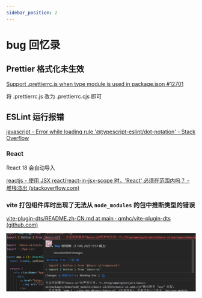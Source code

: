 ```yaml
---
sidebar_position: 2
---
```

# bug 回忆录

## Prettier 格式化未生效

[Support .prettierrc.js when type module is used in package.json #12701](https://github.com/prettier/prettier/issues/12701)

将 .prettierrc.js 改为 .prettierrc.cjs 即可

## ESLint 运行报错

[javascript - Error while loading rule &#39;@typescript-eslint/dot-notation&#39; - Stack Overflow](https://stackoverflow.com/questions/64116378/error-while-loading-rule-typescript-eslint-dot-notation)

### React

React 18 会自动导入

[reactjs - 使用 JSX react/react-in-jsx-scope 时，&#39;React&#39; 必须在范围内吗？ - 堆栈溢出 (stackoverflow.com)](https://stackoverflow.com/questions/42640636/react-must-be-in-scope-when-using-jsx-react-react-in-jsx-scope)

### vite 打包组件库时出现了无法从 `node_modules` 的包中推断类型的错误

[vite-plugin-dts/README.zh-CN.md at main · qmhc/vite-plugin-dts (github.com)](https://github.com/qmhc/vite-plugin-dts/blob/main/README.zh-CN.md#%E6%89%93%E5%8C%85%E6%97%B6%E5%87%BA%E7%8E%B0%E4%BA%86%E6%97%A0%E6%B3%95%E4%BB%8E-node_modules-%E7%9A%84%E5%8C%85%E4%B8%AD%E6%8E%A8%E6%96%AD%E7%B1%BB%E5%9E%8B%E7%9A%84%E9%94%99%E8%AF%AF)

![1673884476806](assets/debug/1673884476806.png)

